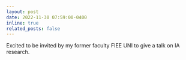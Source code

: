 ```yaml
---
layout: post
date: 2022-11-30 07:59:00-0400
inline: true
related_posts: false
---
```


Excited to be invited by my former faculty FIEE UNI to give a talk on IA research.